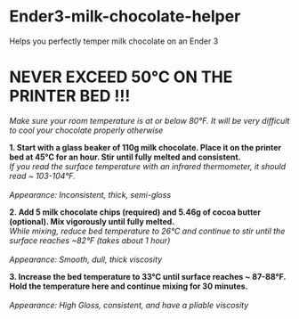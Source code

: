 # Ender3-milk-chocolate-helper
Helps you perfectly temper milk chocolate on an Ender 3


# NEVER EXCEED 50°C ON THE PRINTER BED !!!

*Make sure your room temperature is at or below 80°F. It will be very difficult to cool your chocolate properly otherwise*

**1. Start with a glass beaker of 110g milk chocolate. Place it on the printer bed at 45°C for an hour. Stir until fully melted and consistent.** \
     *If you read the surface temperature with an infrared thermometer, it should read ~ 103-104°F.*\
     \
    *Appearance: Inconsistent, thick, semi-gloss*
    
**2. Add 5 milk chocolate chips (required) and 5.46g of cocoa butter (optional). Mix vigorously until fully melted.** \
     *While mixing, reduce bed temperature to 26°C and continue to stir until the surface reaches ~82°F (takes about 1 hour)*\
     \
    *Appearance: Smooth, dull, thick viscosity*
    
**3. Increase the bed temperature to 33°C until surface reaches ~ 87-88°F. Hold the temperature here and continue mixing for 30 minutes.** \
    \
    *Appearance: High Gloss, consistent, and have a pliable viscosity*

